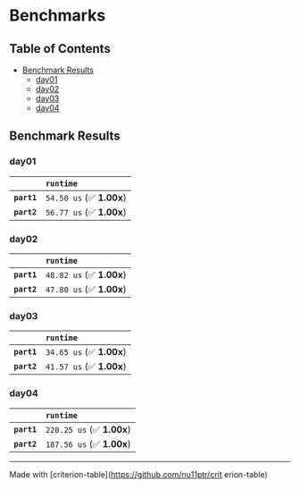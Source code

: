 # Benchmarks

## Table of Contents

- [Benchmark Results](#benchmark-results)
    - [day01](#day01)
    - [day02](#day02)
    - [day03](#day03)
    - [day04](#day04)

## Benchmark Results

### day01

|             | `runtime`                 |
|:------------|:------------------------- |
| **`part1`** | `54.50 us` (✅ **1.00x**)  |
| **`part2`** | `56.77 us` (✅ **1.00x**)  |

### day02

|             | `runtime`                 |
|:------------|:------------------------- |
| **`part1`** | `48.82 us` (✅ **1.00x**)  |
| **`part2`** | `47.80 us` (✅ **1.00x**)  |

### day03

|             | `runtime`                 |
|:------------|:------------------------- |
| **`part1`** | `34.65 us` (✅ **1.00x**)  |
| **`part2`** | `41.57 us` (✅ **1.00x**)  |

### day04

|             | `runtime`                  |
|:------------|:-------------------------- |
| **`part1`** | `220.25 us` (✅ **1.00x**)  |
| **`part2`** | `187.56 us` (✅ **1.00x**)  |

---
Made with [criterion-table](https://github.com/nu11ptr/crit
erion-table)